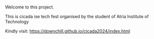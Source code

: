 Welcome to this project. 

This is cicada ise tech fest organised by the student of Atria Institute of Technology

Kindly visit: https://downchill.github.io/cicada2024/index.html

